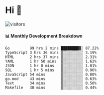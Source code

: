 # Hi 👋
 
![visitors](https://visitor-badge.glitch.me/badge?page_id=sorcererxw.sorcererx)

#### 📊 Monthly Development Breakdown

<!--START_SECTION:waka-->
```text
Go         99 hrs 2 mins ████████▓░ 87.22%
TypeScript 3 hrs 36 mins ▒░░░░░░░░░ 3.19%
HTML       2 hrs 37 mins ▒░░░░░░░░░ 2.31%
YAML       1 hr 50 mins  ▒░░░░░░░░░ 1.62%
JSON       1 hr 8 mins   ▒░░░░░░░░░ 1.01%
SQL        1 hr 5 mins   ▒░░░░░░░░░ 0.96%
JavaScript 54 mins       ▒░░░░░░░░░ 0.80%
go.mod     43 mins       ▒░░░░░░░░░ 0.63%
Text       34 mins       ▒░░░░░░░░░ 0.50%
Makefile   30 mins       ▒░░░░░░░░░ 0.44%
```
<!--END_SECTION:waka-->
